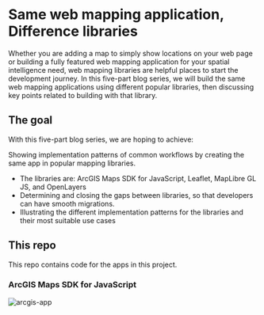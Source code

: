 # Same web mapping application, Difference libraries

Whether you are adding a map to simply show locations on your web page or building a fully featured web mapping application for your spatial intelligence need, web mapping libraries are helpful places to start the development journey. In this five-part blog series, we will build the same web mapping applications using different popular libraries, then discussing key points related to building with that library.

## The goal
With this five-part blog series, we are hoping to achieve:

Showing implementation patterns of common workflows by creating the same app in popular mapping libraries.
- The libraries are: ArcGIS Maps SDK for JavaScript, Leaflet, MapLibre GL JS, and OpenLayers
- Determining and closing the gaps between libraries, so that developers can have smooth migrations.
- Illustrating the different implementation patterns for the libraries and their most suitable use cases

## This repo
This repo contains code for the apps in this project.
### ArcGIS Maps SDK for JavaScript
![arcgis-app](https://github.com/user-attachments/assets/47a13229-5143-411b-b474-6b039cd84fec)
